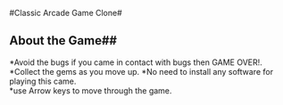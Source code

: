 #Classic Arcade Game Clone#

## About the Game##

*Avoid the bugs if you came in contact with bugs then GAME OVER!.
*Collect the gems as you move up.
*No need to install any software for playing this came.  
*use Arrow keys to move through the game.
